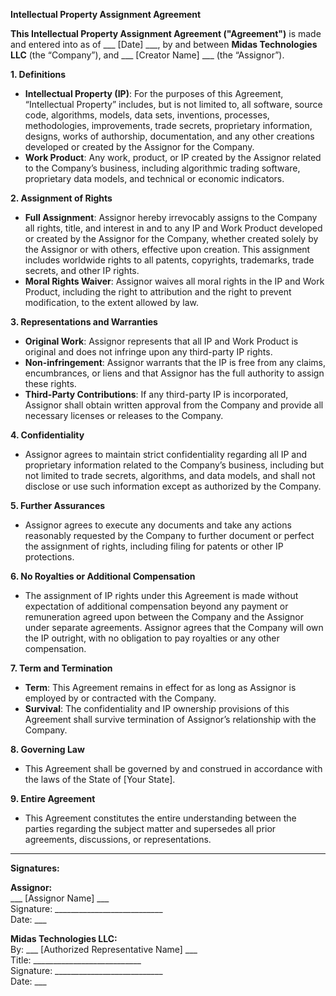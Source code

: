 **Intellectual Property Assignment Agreement**

**This Intellectual Property Assignment Agreement ("Agreement")** is made and entered into as of ___ [Date] ___, by and between **Midas Technologies LLC** (the “Company”), and ___ [Creator Name] ___ (the “Assignor”).

**1. Definitions**
   - **Intellectual Property (IP)**: For the purposes of this Agreement, “Intellectual Property” includes, but is not limited to, all software, source code, algorithms, models, data sets, inventions, processes, methodologies, improvements, trade secrets, proprietary information, designs, works of authorship, documentation, and any other creations developed or created by the Assignor for the Company.
   - **Work Product**: Any work, product, or IP created by the Assignor related to the Company’s business, including algorithmic trading software, proprietary data models, and technical or economic indicators.

**2. Assignment of Rights**
   - **Full Assignment**: Assignor hereby irrevocably assigns to the Company all rights, title, and interest in and to any IP and Work Product developed or created by the Assignor for the Company, whether created solely by the Assignor or with others, effective upon creation. This assignment includes worldwide rights to all patents, copyrights, trademarks, trade secrets, and other IP rights.
   - **Moral Rights Waiver**: Assignor waives all moral rights in the IP and Work Product, including the right to attribution and the right to prevent modification, to the extent allowed by law.

**3. Representations and Warranties**
   - **Original Work**: Assignor represents that all IP and Work Product is original and does not infringe upon any third-party IP rights.
   - **Non-infringement**: Assignor warrants that the IP is free from any claims, encumbrances, or liens and that Assignor has the full authority to assign these rights.
   - **Third-Party Contributions**: If any third-party IP is incorporated, Assignor shall obtain written approval from the Company and provide all necessary licenses or releases to the Company.

**4. Confidentiality**
   - Assignor agrees to maintain strict confidentiality regarding all IP and proprietary information related to the Company’s business, including but not limited to trade secrets, algorithms, and data models, and shall not disclose or use such information except as authorized by the Company.

**5. Further Assurances**
   - Assignor agrees to execute any documents and take any actions reasonably requested by the Company to further document or perfect the assignment of rights, including filing for patents or other IP protections.

**6. No Royalties or Additional Compensation**
   - The assignment of IP rights under this Agreement is made without expectation of additional compensation beyond any payment or remuneration agreed upon between the Company and the Assignor under separate agreements. Assignor agrees that the Company will own the IP outright, with no obligation to pay royalties or any other compensation.

**7. Term and Termination**
   - **Term**: This Agreement remains in effect for as long as Assignor is employed by or contracted with the Company.
   - **Survival**: The confidentiality and IP ownership provisions of this Agreement shall survive termination of Assignor’s relationship with the Company.

**8. Governing Law**
   - This Agreement shall be governed by and construed in accordance with the laws of the State of [Your State].

**9. Entire Agreement**
   - This Agreement constitutes the entire understanding between the parties regarding the subject matter and supersedes all prior agreements, discussions, or representations.

---

**Signatures:**

**Assignor:**  
___ [Assignor Name] ___  
Signature: ___________________________  
Date: ___

**Midas Technologies LLC:**  
By: ___ [Authorized Representative Name] ___  
Title: ___________________________  
Signature: ___________________________  
Date: ___

